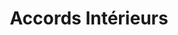 ---
title: "Accords Intérieurs"
url: /saint-leu-la-foret/accords-interieurs/
shop: Raumausstattung
---